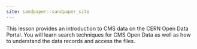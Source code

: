 ```yaml
---
site: sandpaper::sandpaper_site
---
```


This lesson provides an introduction to CMS data on the CERN Open Data Portal. You will learn search techniques for CMS Open Data as well as how to understand the data records and access the files.


